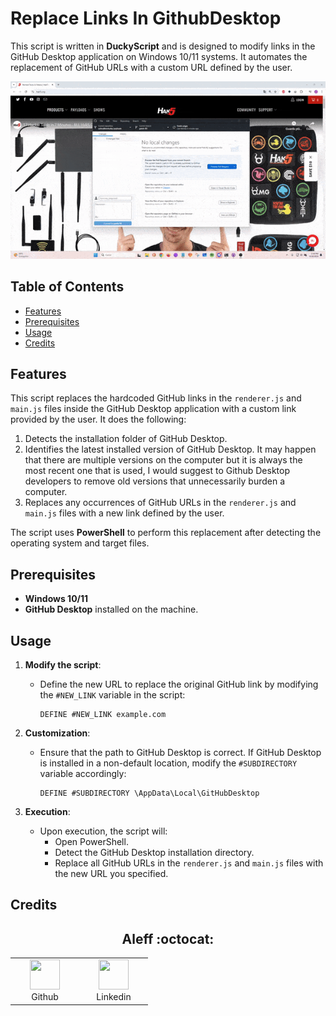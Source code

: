 # Replace Links In GithubDesktop

This script is written in **DuckyScript** and is designed to modify links in the GitHub Desktop application on Windows 10/11 systems. It automates the replacement of GitHub URLs with a custom URL defined by the user.

![](https://github.com/aleff-github/Deposito/blob/main/Replace_Links_In_GithubDesktop/GithubDesktop.gif?raw=true)

## Table of Contents

- [Features](#features)
- [Prerequisites](#prerequisites)
- [Usage](#usage)
- [Credits](#credits)

## Features

This script replaces the hardcoded GitHub links in the `renderer.js` and `main.js` files inside the GitHub Desktop application with a custom link provided by the user. It does the following:

1. Detects the installation folder of GitHub Desktop.
2. Identifies the latest installed version of GitHub Desktop. It may happen that there are multiple versions on the computer but it is always the most recent one that is used, I would suggest to Github Desktop developers to remove old versions that unnecessarily burden a computer.
3. Replaces any occurrences of GitHub URLs in the `renderer.js` and `main.js` files with a new link defined by the user.

The script uses **PowerShell** to perform this replacement after detecting the operating system and target files.

## Prerequisites

- **Windows 10/11**
- **GitHub Desktop** installed on the machine.

## Usage

1. **Modify the script**:
   - Define the new URL to replace the original GitHub link by modifying the `#NEW_LINK` variable in the script:
     ```duckyscript
     DEFINE #NEW_LINK example.com
     ```

2. **Customization**:
   - Ensure that the path to GitHub Desktop is correct. If GitHub Desktop is installed in a non-default location, modify the `#SUBDIRECTORY` variable accordingly:
     ```ducky
     DEFINE #SUBDIRECTORY \AppData\Local\GitHubDesktop
     ```

3. **Execution**:
   - Upon execution, the script will:
     - Open PowerShell.
     - Detect the GitHub Desktop installation directory.
     - Replace all GitHub URLs in the `renderer.js` and `main.js` files with the new URL you specified.

## Credits

<h2 align="center"> Aleff :octocat: </h2>
<div align=center>
<table>
  <tr>
    <td align="center" width="96">
      <a href="https://github.com/aleff-github">
        <img src=https://github.com/aleff-github/aleff-github/blob/main/img/github.png?raw=true width="48" height="48" />
      </a>
      <br>Github
    </td>
    <td align="center" width="96">
      <a href="https://www.linkedin.com/in/alessandro-greco-aka-aleff/">
        <img src=https://github.com/aleff-github/aleff-github/blob/main/img/linkedin.png?raw=true width="48" height="48" />
      </a>
      <br>Linkedin
    </td>
  </tr>
</table>
</div>